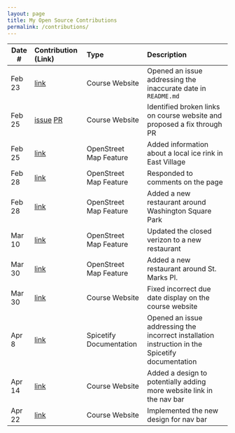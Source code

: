 ```yaml
---
layout: page
title: My Open Source Contributions
permalink: /contributions/
---
```


<!--
Type of the contribution should be "Wikipedia edit", "OpenStreet Map feature", "Documentation", "Course website", "Blog",
"Browser Add-on", etc.

The description should include a brief summary of what you did.

The link should bring us to a public page that shows your contribution. 

Replace the first row with your own contribution. 

-->





| Date #       | Contribution (Link)  | Type  | Description |
|---|:---|:---|:---|
| Feb 23   | [link](https://github.com/joannakl/ossd/issues/93)  | Course Website    |   Opened an issue addressing the inaccurate date in `README.md`  |
| Feb 25   |   [issue](https://www.openstreetmap.org/changeset/147912227) [PR](https://www.openstreetmap.org/changeset/147912227)   |  Course Website   |  Identified broken links on course website and proposed a fix through PR    |
| Feb 25   | [link](https://www.openstreetmap.org/changeset/147912227)    |  OpenStreet Map Feature  |   Added information about a local ice rink in East Village   |
| Feb 28   | [link](https://www.openstreetmap.org/changeset/147912227)    |  OpenStreet Map Feature  |   Responded to comments on the page   |
| Feb 28 | [link](https://www.openstreetmap.org/changeset/148033780) | OpenStreet Map Feature | Added a new restaurant around Washington Square Park |
| Mar 10 | [link](https://www.openstreetmap.org/changeset/148480760) | OpenStreet Map Feature | Updated the closed verizon to a new restaurant |
| Mar 30 | [link](https://www.openstreetmap.org/changeset/149373422) | OpenStreet Map Feature | Added a new restaurant around St. Marks Pl. |
| Mar 30 | [link](https://github.com/joannakl/ossd/pull/108) | Course Website | Fixed incorrect due date display on the course website |
| Apr 8 | [link](https://github.com/spicetify/spicetify-docs/issues/132) | Spicetify Documentation | Opened an issue addressing the incorrect installation instruction in the Spicetify documentation |
| Apr 14 | [link](https://github.com/joannakl/ossd/issues/69) | Course Website | Added a design to potentially adding more website link in the nav bar |
| Apr 22 | [link](https://github.com/joannakl/ossd/pull/119) | Course Website | Implemented the new design for nav bar |


